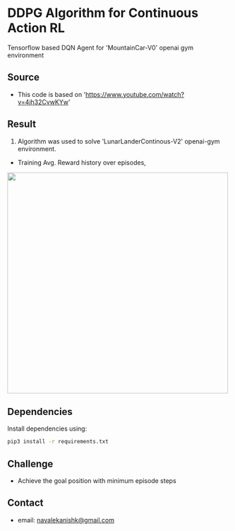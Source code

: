 # DDPG Algorithm for Continuous Action RL
Tensorflow based DQN Agent for 'MountainCar-V0' openai gym environment

## Source
* This code is based on 'https://www.youtube.com/watch?v=4jh32CvwKYw'

## Result
1. Algorithm was used to solve 'LunarLanderContinous-V2' openai-gym environment.
* Training Avg. Reward history over episodes,
<p ><img src="Acc_Rewards.png" width="500" ></p>


## Dependencies
Install dependencies using:
```bash
pip3 install -r requirements.txt 
```
## Challenge
* Achieve the goal position with minimum episode steps

## Contact
* email: navalekanishk@gmail.com